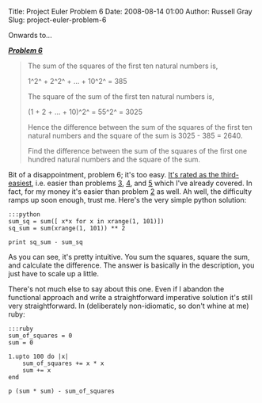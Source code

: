 Title: Project Euler Problem 6
Date: 2008-08-14 01:00
Author: Russell Gray
Slug: project-euler-problem-6

Onwards to...

***[Problem 6][1]***

> The sum of the squares of the first ten natural numbers is,
>
> 1^2^ + 2^2^ + ... + 10^2^ = 385
>
> The square of the sum of the first ten natural numbers is,
>
> (1 + 2 + ... + 10)^2^ = 55^2^ = 3025
>
> Hence the difference between the sum of the squares of the first ten
> natural numbers and the square of the sum is 3025 - 385 = 2640.
>
> Find the difference between the sum of the squares of the first one
> hundred natural numbers and the square of the sum.

Bit of a disappointment, problem 6; it's too easy. [It's rated as the third-
easiest][2], i.e. easier than problems [3][3], [4][4], and [5][5] which I've
already covered. In fact, for my money it's easier than problem [2][6] as
well. Ah well, the difficulty ramps up soon enough, trust me. Here's the very
simple python solution:

    :::python
    sum_sq = sum([ x*x for x in xrange(1, 101)])
    sq_sum = sum(xrange(1, 101)) ** 2

    print sq_sum - sum_sq

As you can see, it's pretty intuitive. You sum the squares, square the sum,
and calculate the difference. The answer is basically in the description, you
just have to scale up a little.

There's not much else to say about this one. Even if I abandon the functional
approach and write a straightforward imperative solution it's still very
straightforward. In (deliberately non-idiomatic, so don't whine at me) ruby:

    :::ruby
    sum_of_squares = 0
    sum = 0

    1.upto 100 do |x|
        sum_of_squares += x * x
        sum += x
    end

    p (sum * sum) - sum_of_squares


[1]: http://projecteuler.net/index.php?section=problems&id=6
[2]: http://projecteuler.net/index.php?section=problems&sort=difficulty
[3]: {filename}/projecteuler/Project-Euler-Problem-3.md
[4]: {filename}/projecteuler/Project-Euler-Problem-4.md
[5]: {filename}/projecteuler/Project-Euler-Problem-5.md
[6]: {filename}/projecteuler/Project-Euler-Problems-1-and-2.md